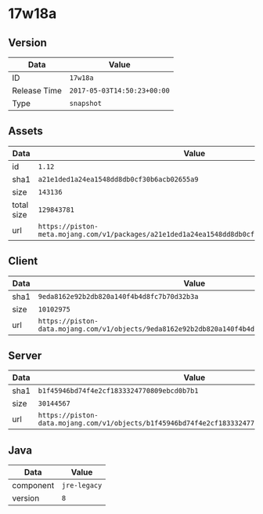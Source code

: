# 17w18a

## Version

|**Data**        | **Value**                 |
|----------------|-------------------------|
| ID   | ```17w18a```   |
| Release Time   | ```2017-05-03T14:50:23+00:00```   |
| Type   | ```snapshot```   |

## Assets

|**Data**        | **Value**                 |
|----------------|-------------------------|
| id   | ```1.12```   |
| sha1   | ```a21e1ded1a24ea1548dd8db0cf30b6acb02655a9```   |
| size   | ```143136```   |
| total size  | ```129843781```  |
| url       | ```https://piston-meta.mojang.com/v1/packages/a21e1ded1a24ea1548dd8db0cf30b6acb02655a9/1.12.json``` |

## Client

|**Data**        | **Value**                 |
|----------------|-------------------------|
| sha1   | ```9eda8162e92b2db820a140f4b4d8fc7b70d32b3a```   |
| size   | ```10102975```   |
| url       | ```https://piston-data.mojang.com/v1/objects/9eda8162e92b2db820a140f4b4d8fc7b70d32b3a/client.jar``` |

## Server

|**Data**        | **Value**                 |
|----------------|-------------------------|
| sha1   | ```b1f45946bd74f4e2cf1833324770809ebcd0b7b1```   |
| size   | ```30144567```   |
| url       | ```https://piston-data.mojang.com/v1/objects/b1f45946bd74f4e2cf1833324770809ebcd0b7b1/server.jar``` |

## Java

|**Data**        | **Value**                 |
|----------------|-------------------------|
| component   | ```jre-legacy```   |
| version   | ```8```   |